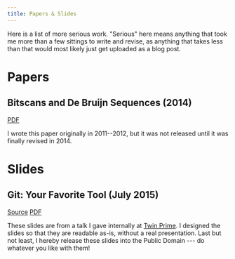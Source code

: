 ```yaml
---
title: Papers & Slides
---
```


Here is a list of more serious work.
"Serious" here means anything that took me more than a few sittings to write and revise, as anything that takes less than that would most likely just get uploaded as a blog post.

# Papers

## Bitscans and De Bruijn Sequences (2014)

[PDF](https://github.com/listx/listx_blog/blob/master/file/debruijn-sequence-tutorial.pdf)

I wrote this paper originally in 2011--2012, but it was not released until it was finally revised in 2014.

# Slides

## Git: Your Favorite Tool (July 2015)

[Source](https://github.com/listx/listx_blog/blob/master/file/git.org)
[PDF](https://github.com/listx/listx_blog/blob/master/file/git.pdf)

These slides are from a talk I gave internally at [Twin Prime](https://twinprime.com/).
I designed the slides so that they are readable as-is, without a real presentation.
Last but not least, I hereby release these slides into the Public Domain --- do whatever you like with them!
